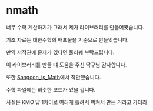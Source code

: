 # nmath


너무 수학 계산하기가 그래서 제가 라이브러리를 만들어봣습니다.

기초 자료는 대한수학회 배포물을 기준으로 만들엇습니다.

만약 저작권에 문제가 있다면 풀리퀘 부탁드립니다.

이 라이브러리를 만들 떄 도움을 주신 딱구님 감사합니다.

또한 [Sangoon_is_Math](https://github.com/ttakkku/Sangoon_Is_Math)에서 착안했습니다.

수학 파일에는 비슷한 코드가 있을 겁니다.

사실은 KMO 답 1차이로 여러개 틀려서 빡쳐서 만든 거라고 카더라
